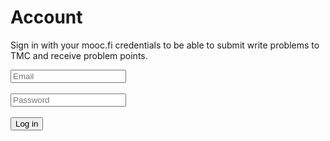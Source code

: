 # Account

Sign in with your mooc.fi credentials to be able to submit write problems to TMC and receive problem points.

<div>
<input id="user" type="text" placeholder="Email"><br><br>
<input id="pass" type="password" placeholder="Password"><br><br>
<button class="md-button md-button--primary" onclick="login()">Log in</button>
</div>

<script type="text/javascript">
$=>document.querySelector
</script>

<div id="loginResponse"></div>
